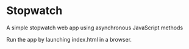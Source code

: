 # Stopwatch
A simple stopwatch web app using asynchronous JavaScript methods

Run the app by launching index.html in a browser. 
